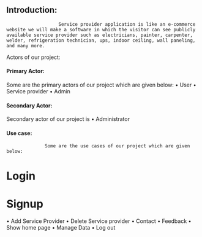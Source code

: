 ## Introduction:
                       Service provider application is like an e-commerce website we will make a software in which the visitor can see publicly available service provider such as electricians, painter, carpenter, welder, refrigeration technician, ups, indoor ceiling, wall paneling, and many more. 
Actors of our project:                                    
#### Primary Actor:
Some are the primary actors of our project which are given below:
•	User
•	Service provider
•	Admin
#### Secondary Actor:
Secondary actor of our project is
•	Administrator
#### Use case:
                  Some are the use cases of our project which are given below:
# Login
# Signup
•	Add Service Provider
•	Delete Service provider
•	Contact 
•	Feedback
•	Show home page
•	Manage Data
•	Log out

